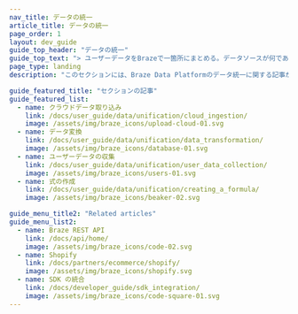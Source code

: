 ```yaml
---
nav_title: データの統一
article_title: データの統一
page_order: 1
layout: dev_guide
guide_top_header: "データの統一"
guide_top_text: "> ユーザーデータをBrazeで一箇所にまとめる。データソースが何であれ、ユーザーデータすべてを統合することで、ユーザーの行動、嗜好、アクションなど、ユーザーの全体像を把握することができる。"
page_type: landing
description: "このセクションには、Braze Data Platformのデータ統一に関する記事が含まれている。"

guide_featured_title: "セクションの記事"
guide_featured_list:
  - name: クラウドデータ取り込み
    link: /docs/user_guide/data/unification/cloud_ingestion/
    image: /assets/img/braze_icons/upload-cloud-01.svg
  - name: データ変換
    link: /docs/user_guide/data/unification/data_transformation/
    image: /assets/img/braze_icons/database-01.svg
  - name: ユーザーデータの収集
    link: /docs/user_guide/data/unification/user_data_collection/
    image: /assets/img/braze_icons/users-01.svg
  - name: 式の作成
    link: /docs/user_guide/data/unification/creating_a_formula/
    image: /assets/img/braze_icons/beaker-02.svg

guide_menu_title2: "Related articles"
guide_menu_list2:
  - name: Braze REST API
    link: /docs/api/home/
    image: /assets/img/braze_icons/code-02.svg
  - name: Shopify
    link: /docs/partners/ecommerce/shopify/
    image: /assets/img/braze_icons/shopify.svg
  - name: SDK の統合
    link: /docs/developer_guide/sdk_integration/
    image: /assets/img/braze_icons/code-square-01.svg
---
```

<br><br>
